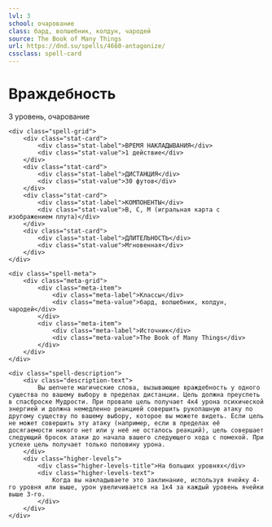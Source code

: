 ```yaml
---
lvl: 3
school: очарование
class: бард, волшебник, колдун, чародей
source: The Book of Many Things
url: https://dnd.su/spells/4660-antagonize/
cssclass: spell-card
---
```


<div class="spell-container">
    <div class="spell-header">
        <h1 class="spell-name">Враждебность</h1>
        <div class="spell-level">3 уровень, очарование</div>
    </div>
    
    <div class="spell-grid">
        <div class="stat-card">
            <div class="stat-label">ВРЕМЯ НАКЛАДЫВАНИЯ</div>
            <div class="stat-value">1 действие</div>
        </div>
        <div class="stat-card">
            <div class="stat-label">ДИСТАНЦИЯ</div>
            <div class="stat-value">30 футов</div>
        </div>
        <div class="stat-card">
            <div class="stat-label">КОМПОНЕНТЫ</div>
            <div class="stat-value">В, С, М (игральная карта с изображением плута)</div>
        </div>
        <div class="stat-card">
            <div class="stat-label">ДЛИТЕЛЬНОСТЬ</div>
            <div class="stat-value">Мгновенная</div>
        </div>
    </div>
    
    <div class="spell-meta">
        <div class="meta-grid">
            <div class="meta-item">
                <div class="meta-label">Классы</div>
                <div class="meta-value">бард, волшебник, колдун, чародей</div>
            </div>
            <div class="meta-item">
                <div class="meta-label">Источник</div>
                <div class="meta-value">The Book of Many Things</div>
            </div>
        </div>
    </div>
    
    <div class="spell-description">
        <div class="description-text">
            Вы шепчете магические слова, вызывающие враждебность у одного существа по вашему выбору в пределах дистанции. Цель должна преуспеть в спасброске Мудрости. При провале цель получает 4к4 урона психической энергией и должна немедленно реакцией совершить рукопашную атаку по другому существу по вашему выбору, которое вы можете видеть. Если цель не может совершить эту атаку (например, если в пределах её досягаемости никого нет или у неё не осталось реакций), цель совершает следующий бросок атаки до начала вашего следующего хода с помехой. При успехе цель получает только половину урона.
        </div>
        <div class="higher-levels">
            <div class="higher-levels-title">На больших уровнях</div>
            <div class="higher-levels-text">
                Когда вы накладываете это заклинание, используя ячейку 4-го уровня или выше, урон увеличивается на 1к4 за каждый уровень ячейки выше 3-го.
            </div>
        </div>
    </div>
</div>